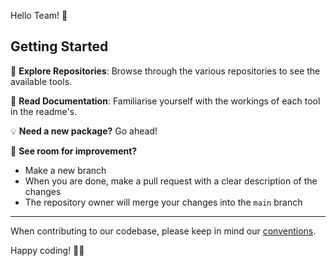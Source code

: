 Hello Team! 👋 

## Getting Started

🔎 **Explore Repositories**: Browse through the various repositories to see the available tools.

📄 **Read Documentation**: Familiarise yourself with the workings of each tool in the readme's. 

💡 **Need a new package?** Go ahead!

🔧 **See room for improvement?**
  - Make a new branch
  - When you are done, make a pull request with a clear description of the changes
  - The repository owner will merge your changes into the `main` branch

---

When contributing to our codebase, please keep in mind our [conventions](https://www.notion.so/muteskin/Code-conventions-d3c8aa709eb5458a8d128eb9a5ae321b).

Happy coding! 🧑‍💻

